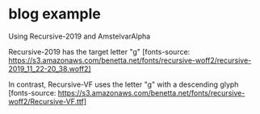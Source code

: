 # blog example

Using Recursive-2019 and AmstelvarAlpha

Recursive-2019 has the target letter "g"
    [fonts-source: https://s3.amazonaws.com/benetta.net/fonts/recursive-woff2/recursive-2019_11_22-20_38.woff2]

In contrast, Recursive-VF uses the letter "g" with a descending glyph
    [fonts-source: https://s3.amazonaws.com/benetta.net/fonts/recursive-woff2/Recursive-VF.ttf]

